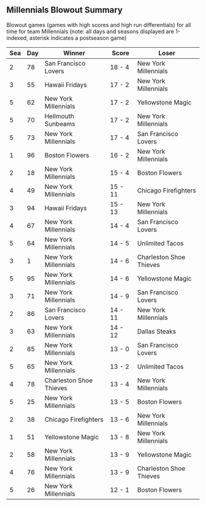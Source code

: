 ## Millennials Blowout Summary



Blowout games (games with high scores and high run differentials) for all time for team Millennials (note: all days and seasons displayed are 1-indexed, asterisk indicates a postseason game)


| Sea | Day | Winner | Score | Loser | 
| ------ |------ |------ |------ |------ |
| 2 | 78 | San Francisco Lovers | 18 - 4 | New York Millennials | 
| 3 | 55 | Hawaii Fridays | 17 - 2 | New York Millennials | 
| 5 | 62 | New York Millennials | 17 - 2 | Yellowstone Magic | 
| 5 | 70 | Hellmouth Sunbeams | 17 - 2 | New York Millennials | 
| 5 | 73 | New York Millennials | 17 - 4 | San Francisco Lovers | 
| 1 | 96 | Boston Flowers | 16 - 2 | New York Millennials | 
| 2 | 18 | New York Millennials | 15 - 4 | Boston Flowers | 
| 4 | 49 | New York Millennials | 15 - 11 | Chicago Firefighters | 
| 3 | 94 | Hawaii Fridays | 15 - 13 | New York Millennials | 
| 4 | 67 | New York Millennials | 14 - 4 | San Francisco Lovers | 
| 5 | 64 | New York Millennials | 14 - 5 | Unlimited Tacos | 
| 3 | 1 | New York Millennials | 14 - 6 | Charleston Shoe Thieves | 
| 5 | 95 | New York Millennials | 14 - 6 | Yellowstone Magic | 
| 3 | 71 | New York Millennials | 14 - 9 | San Francisco Lovers | 
| 2 | 86 | San Francisco Lovers | 14 - 11 | New York Millennials | 
| 3 | 63 | New York Millennials | 14 - 12 | Dallas Steaks | 
| 2 | 85 | New York Millennials | 13 - 0 | San Francisco Lovers | 
| 5 | 65 | New York Millennials | 13 - 2 | Unlimited Tacos | 
| 4 | 78 | Charleston Shoe Thieves | 13 - 4 | New York Millennials | 
| 5 | 25 | New York Millennials | 13 - 5 | Boston Flowers | 
| 2 | 38 | Chicago Firefighters | 13 - 6 | New York Millennials | 
| 1 | 51 | Yellowstone Magic | 13 - 8 | New York Millennials | 
| 2 | 58 | New York Millennials | 13 - 9 | Yellowstone Magic | 
| 4 | 76 | New York Millennials | 13 - 9 | Charleston Shoe Thieves | 
| 5 | 26 | New York Millennials | 12 - 1 | Boston Flowers | 


